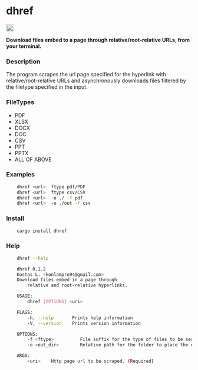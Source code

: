 # dhref 

[<img alt="crates.io" src="https://img.shields.io/crates/v/dhref.svg?style=for-the-badge&color=fc8d62&logo=rust" height="20">](https://crates.io/crates/dhref)

**Download files embed to a page through relative/root-relative URLs, from your terminal.**

### Description
The program scrapes the url page specified for the hyperlink with   
relative/root-relative URLs and asynchronously downloads files filtered
by the filetype specified in the input.

### FileTypes
* PDF
* XLSX
* DOCX
* DOC
* CSV
* PPT
* PPTX
* ALL OF ABOVE


### Examples

```bash
    dhref <url>  ftype pdf/PDF
    dhref <url>  ftype csv/CSV
    dhref <url>  -o ./ -f pdf
    dhref <url>  -o ./out -f csv
```

### Install

```bash
    cargo install dhref
```

### Help

```bash
    dhref --help

    dhref 0.1.2
    Kostas L. <konlampro94@gmail.com>
    Download files embed in a page through
        relative and root-relative hyperlinks.

    USAGE:
        dhref [OPTIONS] <uri>

    FLAGS:
        -h, --help       Prints help information
        -V, --version    Prints version information

    OPTIONS:
        -f <ftype>          File suffix for the type of files to be searched( e.g pdf,doc,csv). (Optional)
        -o <out_dir>        Relative path for the folder to place the output. (Optional)

    ARGS:
        <uri>    Http page url to be scraped. (Required)
```
